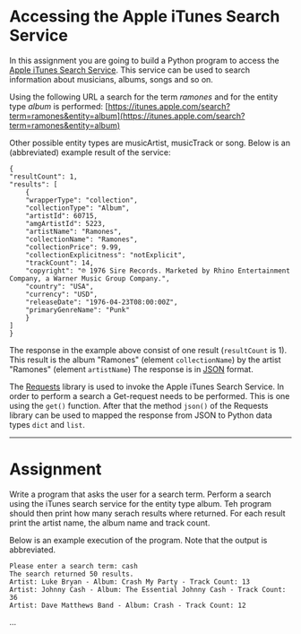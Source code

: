# Accessing the Apple iTunes Search Service

In this assignment you are going to build a Python program to access the
[Apple iTunes Search Service](https://developer.apple.com/library/archive/documentation/AudioVideo/Conceptual/iTuneSearchAPI/Searching.html).
This service can be used to search information about musicians, albums, songs and so on.

Using the following URL a search for the term _ramones_ and for the entity type
_album_ is performed:
[https://itunes.apple.com/search?term=ramones&entity=album](https://itunes.apple.com/search?term=ramones&entity=album)

Other possible entity types are musicArtist, musicTrack or song. Below is an (abbreviated)
example result of the service:

    {
    "resultCount": 1,
    "results": [
        {
        "wrapperType": "collection",
        "collectionType": "Album",
        "artistId": 60715,
        "amgArtistId": 5223,
        "artistName": "Ramones",
        "collectionName": "Ramones",
        "collectionPrice": 9.99,
        "collectionExplicitness": "notExplicit",
        "trackCount": 14,
        "copyright": "℗ 1976 Sire Records. Marketed by Rhino Entertainment Company, a Warner Music Group Company.",
        "country": "USA",
        "currency": "USD",
        "releaseDate": "1976-04-23T08:00:00Z",
        "primaryGenreName": "Punk"
        }
    ]
    }


The response in the example above consist of one result (`resultCount` is 1). This result is the album
"Ramones" (element `collectionName`) by the artist "Ramones" (element `artistName`)
The response is in [JSON](https://en.wikipedia.org/wiki/JSON) format.

The [Requests](https://docs.python-requests.org/en/latest/)
library is used to invoke the Apple iTunes Search Service.
In order to perform a search a Get-request needs to be performed. This is one using the `get()` function.
After that the method `json()` of the Requests
library can be used to mapped the response from JSON to Python data types `dict` and `list`.

---

# Assignment

Write a program that asks the user for a search term. Perform a search using the iTunes search service
for the entity type album. Teh program should then print how many serach results where returned.
For each result print the artist name, the album name and track count.

Below is an example execution of the program. Note that the output is abbreviated.


    Please enter a search term: cash
    The search returned 50 results.
    Artist: Luke Bryan - Album: Crash My Party - Track Count: 13
    Artist: Johnny Cash - Album: The Essential Johnny Cash - Track Count: 36
    Artist: Dave Matthews Band - Album: Crash - Track Count: 12
...
